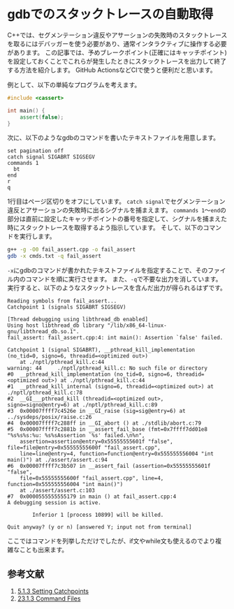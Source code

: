 # gdbでのスタックトレースの自動取得

C++では、セグメンテーション違反やアサーションの失敗時のスタックトレースを取るにはデバッガーを使う必要があり、通常インタラクティブに操作する必要があります。
この記事では、予めブレークポイント(正確にはキャッチポイント)を設定しておくことでこれらが発生したときにスタックトレースを出力して終了する方法を紹介します。
GitHub ActionsなどCIで使うと便利だと思います。

例として、以下の単純なプログラムを考えます。

```cpp title="fail_assert.cpp" linenums="1"
#include <cassert>

int main() {
	assert(false);
}
```

次に、以下のようなgdbのコマンドを書いたテキストファイルを用意します。

``` title="cmds.txt" linenums="1"
set pagination off
catch signal SIGABRT SIGSEGV
commands 1
  bt
end
r
q
```

1行目はページ区切りをオフにしています。
`catch signal`でセグメンテーション違反とアサーションの失敗時に出るシグナルを捕まえます。
`commands 1`〜`end`の部分は直前に設定したキャッチポイントの番号を指定して、シグナルを捕まえた時にスタックトレースを取得するよう指示しています。
そして、以下のコマンドを実行します。

```sh
g++ -g -O0 fail_assert.cpp -o fail_assert
gdb -x cmds.txt -q fail_assert
```

`-x`にgdbのコマンドが書かれたテキストファイルを指定することで、そのファイル内のコマンドを順に実行させます。
また、`-q`で不要な出力を消しています。
実行すると、以下のようなスタックトレースを含んだ出力が得られるはずです。

```
Reading symbols from fail_assert...
Catchpoint 1 (signals SIGABRT SIGSEGV)

[Thread debugging using libthread_db enabled]
Using host libthread_db library "/lib/x86_64-linux-gnu/libthread_db.so.1".
fail_assert: fail_assert.cpp:4: int main(): Assertion `false' failed.

Catchpoint 1 (signal SIGABRT), __pthread_kill_implementation (no_tid=0, signo=6, threadid=<optimized out>)
    at ./nptl/pthread_kill.c:44
warning: 44     ./nptl/pthread_kill.c: No such file or directory
#0  __pthread_kill_implementation (no_tid=0, signo=6, threadid=<optimized out>) at ./nptl/pthread_kill.c:44
#1  __pthread_kill_internal (signo=6, threadid=<optimized out>) at ./nptl/pthread_kill.c:78
#2  __GI___pthread_kill (threadid=<optimized out>, signo=signo@entry=6) at ./nptl/pthread_kill.c:89
#3  0x00007ffff7c4526e in __GI_raise (sig=sig@entry=6) at ../sysdeps/posix/raise.c:26
#4  0x00007ffff7c288ff in __GI_abort () at ./stdlib/abort.c:79
#5  0x00007ffff7c2881b in __assert_fail_base (fmt=0x7ffff7dd01e8 "%s%s%s:%u: %s%sAssertion `%s' failed.\n%n", 
    assertion=assertion@entry=0x55555555601f "false", file=file@entry=0x55555555600f "fail_assert.cpp", 
    line=line@entry=4, function=function@entry=0x555555556004 "int main()") at ./assert/assert.c:94
#6  0x00007ffff7c3b507 in __assert_fail (assertion=0x55555555601f "false", 
    file=0x55555555600f "fail_assert.cpp", line=4, function=0x555555556004 "int main()")
    at ./assert/assert.c:103
#7  0x0000555555555179 in main () at fail_assert.cpp:4
A debugging session is active.

        Inferior 1 [process 10899] will be killed.

Quit anyway? (y or n) [answered Y; input not from terminal]
```

ここではコマンドを列挙しただけでしたが、if文やwhile文も使えるのでより複雑なことも出来ます。

## 参考文献
1. [5.1.3 Setting Catchpoints](https://sourceware.org/gdb/current/onlinedocs/gdb.html/Set-Catchpoints.html)
2. [23.1.3 Command Files](https://sourceware.org/gdb/current/onlinedocs/gdb.html/Command-Files.html)
